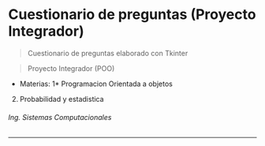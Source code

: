 # Cuestionario de preguntas (Proyecto Integrador)

> Cuestionario de preguntas elaborado con Tkinter

> Proyecto Integrador (POO)

* Materias:
 1* Programacion Orientada a objetos
 2. Probabilidad y estadistica

###### Ing. Sistemas Computacionales

---
